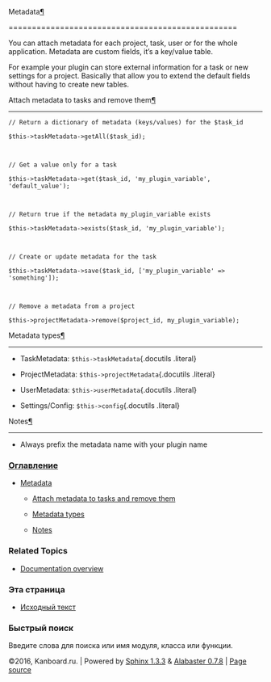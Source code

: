 Metadata[¶](#metadata "Ссылка на этот заголовок")

=================================================



You can attach metadata for each project, task, user or for the whole application. Metadata are custom fields, it’s a key/value table.



For example your plugin can store external information for a task or new settings for a project. Basically that allow you to extend the default fields without having to create new tables.



Attach metadata to tasks and remove them[¶](#attach-metadata-to-tasks-and-remove-them "Ссылка на этот заголовок")

-----------------------------------------------------------------------------------------------------------------



    // Return a dictionary of metadata (keys/values) for the $task_id

    $this->taskMetadata->getAll($task_id);



    // Get a value only for a task

    $this->taskMetadata->get($task_id, 'my_plugin_variable', 'default_value');



    // Return true if the metadata my_plugin_variable exists

    $this->taskMetadata->exists($task_id, 'my_plugin_variable');



    // Create or update metadata for the task

    $this->taskMetadata->save($task_id, ['my_plugin_variable' => 'something']);



    // Remove a metadata from a project

    $this->projectMetadata->remove($project_id, my_plugin_variable);



Metadata types[¶](#metadata-types "Ссылка на этот заголовок")

-------------------------------------------------------------



-   TaskMetadata: `$this->taskMetadata`{.docutils .literal}

-   ProjectMetadata: `$this->projectMetadata`{.docutils .literal}

-   UserMetadata: `$this->userMetadata`{.docutils .literal}

-   Settings/Config: `$this->config`{.docutils .literal}



Notes[¶](#notes "Ссылка на этот заголовок")

-------------------------------------------



-   Always prefix the metadata name with your plugin name



### [Оглавление](index.markdown)



-   [Metadata](#)

    -   [Attach metadata to tasks and remove them](#attach-metadata-to-tasks-and-remove-them)

    -   [Metadata types](#metadata-types)

    -   [Notes](#notes)



### Related Topics



-   [Documentation overview](index.markdown)



### Эта страница



-   [Исходный текст](_sources/plugin-metadata.txt)



### Быстрый поиск



Введите слова для поиска или имя модуля, класса или функции.



©2016, Kanboard.ru. | Powered by [Sphinx 1.3.3](http://sphinx-doc.org/) & [Alabaster 0.7.8](https://github.com/bitprophet/alabaster) | [Page source](_sources/plugin-metadata.txt)

